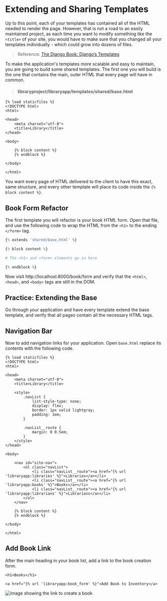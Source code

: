 # Extending and Sharing Templates

Up to this point, each of your templates has contained all of the HTML needed to render the page. However, that is not a road to an easily maintained project, as each time you want to modify something like the `<title>` of your site, you would have to make sure that you changed all your templates individually - which could grow into dozens of files.

> Reference: [The Django Book: Django’s Templates](https://djangobook.com/mdj2-django-templates/)

To make the application's templates more scalable and easy to maintain, you are going to build some shared templates. The first one you will build is the one that contains the main, outer HTML that every page will have in common.

> #### libraryproject/libraryapp/templates/shared/base.html

```jinja
{% load staticfiles %}
<!DOCTYPE html>
<html>

<head>
    <meta charset="utf-8">
    <title>Library</title>
</head>

<body>

    {% block content %}
    {% endblock %}

</body>

</html>
```

You want every page of HTML delivered to the client to have this exact, same structure, and every other template will place its code inside the `{% block content %}`.

## Book Form Refactor

The first template you will refactor is your book HTML form. Open that file, and use the following code to wrap the HTML from the `<h1>` to the ending `</form>` tag.

```py
{% extends 'shared/base.html' %}

{% block content %}

# The <h1> and <form> elements go in here

{% endblock %}
```

Now visit http://localhost:8000/book/form and verify that the `<html>`, `<head>`, and `<body>` tags are still in the DOM.

## Practice: Extending the Base

Go through your application and have every template extend the base template, and verify that all pages contain all the necessary HTML tags.

## Navigation Bar

Now to add navigation links for your application. Open `base.html` replace its contents with the following code.

```jinja
{% load staticfiles %}
<!DOCTYPE html>
<html>

<head>
    <meta charset="utf-8">
    <title>Library</title>

    <style>
        .navList {
            list-style-type: none;
            display: flex;
            border: 1px solid lightgray;
            padding: 1em;
        }

        .navList__route {
            margin: 0 0.5em;
        }
    </style>
</head>

<body>

    <nav id="site-nav">
        <ol class="navList">
            <li class="navList__route"><a href="{% url 'libraryapp:libraries' %}">Libraries</a></li>
            <li class="navList__route"><a href="{% url 'libraryapp:books' %}">Books</a></li>
            <li class="navList__route"><a href="{% url 'libraryapp:librarians' %}">Librarians</a></li>
        </ol>
    </nav>

    {% block content %}
    {% endblock %}

</body>

</html>
```

## Add Book Link

After the main heading in your book list, add a link to the book creation form.

```jinja
<h1>Books</h1>

<a href="{% url 'libraryapp:book_form' %}">Add Book to Inventory</a>
```

![image showing the link to create a book](./images/create-book-link.png)